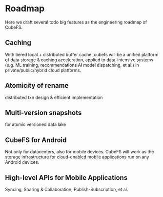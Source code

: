 # Roadmap

Here we draft several todo big features as the engineering roadmap of CubeFS. 


## Caching


With tiered local + distributed buffer cache, cubefs will be a unified platform of data storage & caching acceleration, applied to data-intensive systems (e.g. ML training, recommendations AI model dispatching, et al.) in private/public/hybrid cloud platforms. 


## Atomicity of rename

distributed txn design & efficient implementation


## Multi-version snapshots

for atomic versioned data lake 



## CubeFS for Android


Not only for datacenters, also for mobile devices. CubeFS will work as the storage infrastructure for cloud-enabled mobile applications run on any Android devices.  


## High-level APIs for Mobile Applications


Syncing, Sharing & Collaboration, Publish-Subscription, et al.

